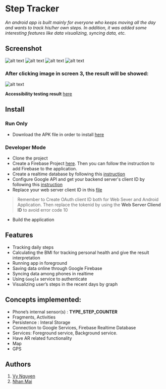 # Step Tracker
_An android app is built mainly for everyone who keeps moving all the day and wants to track his/her own steps. In addition, it was added some interesting features like data visualizing, syncing data, etc._

## Screenshot
![alt text](https://github.com/vynmetropolia/step-tracker/blob/master/screenshots/1.png "Screenshot 1")   ![alt text](https://raw.githubusercontent.com/vynmetropolia/step-tracker/master/screenshots/2.png "Screenshot 2")
![alt text](https://github.com/vynmetropolia/step-tracker/blob/master/screenshots/3.png "Screenshot 3")   ![alt text](https://raw.githubusercontent.com/vynmetropolia/step-tracker/master/screenshots/4.png "Screenshot 4")

### After clicking image in screen 3, the result will be showed:

![alt text](https://github.com/vynmetropolia/step-tracker/blob/master/screenshots/5.png "Screenshot 5")

**Accessibility testing result** [here](https://docs.google.com/document/d/1fFoN9Xw6fA2J0lvtcX9HGaoyrNsSERvd82P_NBBwV0c/edit)

## Install

### Run Only
* Download the APK file in order to install [here](https://github.com/vynmetropolia/step-tracker/raw/master/app-debug.apk)
### Developer Mode
* Clone the project
* Create a Firebase Project [here](https://console.firebase.google.com/). Then you can follow the instruction to add Firebase to the application.
* Create a realtime database by following this [instruction](https://firebase.google.com/docs/database/android/start)
* Configure Google API and get your backend server's client ID by following this [instruction](https://developers.google.com/identity/sign-in/android/start-integrating)
* Replace your web server client ID in this [file](https://github.com/vynmetropolia/step-tracker/blob/master/app/src/main/java/com/example/steptracker/fragments/ProfileFragment.kt#L99)
> Remember to Create OAuth client ID both for Web Sever and Android Application. Then replace the tokenid by using the __Web Server Cliend ID__ to avoid error code 10

* Build the application

## Features
* Tracking daily steps
* Calculating the BMI for tracking personal health and give the result interpretation
* Running app in foreground
* Saving data online through Google Firebase
* Syncing data among phones in realtime
* Using `Google` service to authenticate
* Visualizing user’s steps in the recent days by graph

## Concepts implemented: 
* Phone’s internal sensor(s) : **TYPE_STEP_COUNTER**
* Fragments, Activities
* Persistence : Interal Storage
* Connection to Google Services, Firebase Realtime Database
* Services: Foreground service, Background service.
* Have AR related functionality
* Map
* GPS
## Authors
1. [Vy Nguyen](https://github.com/vynmetropolia)
2. [Nhan Mai](https://github.com/RenMai)
